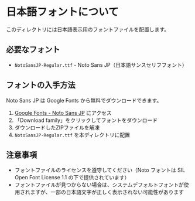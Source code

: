 # 日本語フォントについて

このディレクトリには日本語表示用のフォントファイルを配置します。

## 必要なフォント

- `NotoSansJP-Regular.ttf` - Noto Sans JP（日本語サンスセリフフォント）

## フォントの入手方法

Noto Sans JP は Google Fonts から無料でダウンロードできます。

1. [Google Fonts - Noto Sans JP](https://fonts.google.com/noto/specimen/Noto+Sans+JP) にアクセス
2. 「Download family」をクリックしてフォントをダウンロード
3. ダウンロードしたZIPファイルを解凍
4. `NotoSansJP-Regular.ttf` を本ディレクトリに配置

## 注意事項

- フォントファイルのライセンスを遵守してください（Noto フォントは SIL Open Font License 1.1 の下で提供されています）
- フォントファイルが見つからない場合は、システムデフォルトフォントが使用されますが、一部の日本語文字が正しく表示されない可能性があります
